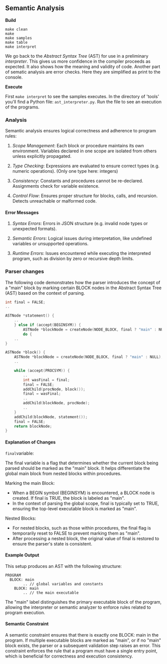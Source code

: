 
## Semantic Analysis

__Build__

```shell
make clean
make
make samples
make table
make interpret
```

We go back to the *Abstract Syntax Tree* (AST) for use in a preliminary *interpreter*. This gives us
more confidence in the compiler proceeds as expected. It also shows how the meaning and validity of
code. Another part of sematic analysis are error checks. Here they are simplified as print to the console.

__Execute__

First `make interpret` to see the samples executes. In the directory of 'tools' you'll find a Python
file: `ast_interpreter.py`. Run the file to see an execution of the programs.


### Analysis

Semantic analysis ensures logical correctness and adherence to program rules:

1. *Scope Management*: Each block or procedure maintains its own environment. Variables declared in one
   scope are isolated from others unless explicitly propagated.

2. *Type Checking*: Expressions are evaluated to ensure correct types (e.g. numeric operations). (Only
   one type here: integers)

3. *Consistency*: Constants and procedures cannot be re-declared. Assignments check for variable existence.

4. *Control Flow*: Ensures proper structure for blocks, calls, and recursion. Detects unreachable or
   malformed code.


#### Error Messages

1. *Syntax Errors*: Errors in JSON structure (e.g. invalid node types or unexpected formats).

2. *Semantic Errors*: Logical issues during interpretation, like undefined variables or unsupported
   operations.

3. *Runtime Errors*: Issues encountered while executing the interpreted program, such as division
   by zero or recursive depth limits.


### Parser changes


The following code demonstrates how the parser introduces the concept of a "main" block by marking
certain BLOCK nodes in the Abstract Syntax Tree (AST) based on the context of parsing.

```c
int final = FALSE;
..

ASTNode *statement() {
    ..
    } else if (accept(BEGINSYM)) {
        ASTNode *blockNode = createNode(NODE_BLOCK, final ? "main" : NULL);
        do {
    ..
}

ASTNode *block() {
    ASTNode *blockNode = createNode(NODE_BLOCK, final ? "main" : NULL);
    ..

    while (accept(PROCSYM)) {
        ..
        int wasFinal = final;
        final = FALSE;
        addChild(procNode, block());
        final = wasFinal;
        ..
        addChild(blockNode, procNode);
        ..
    }
    addChild(blockNode, statement());
    final = FALSE;
    return blockNode;
}
```

#### Explanation of Changes

`final`variable:

The final variable is a flag that determines whether the current block being parsed should be
marked as the "main" block. It helps differentiate the global main block from nested blocks
within procedures.

Marking the main Block:
- When a BEGIN symbol (BEGINSYM) is encountered, a BLOCK node is created. If final is TRUE,
  the block is labeled as "main".
- In the context of parsing the global scope, final is typically set to TRUE, ensuring the
  top-level executable block is marked as "main".

Nested Blocks:
- For nested blocks, such as those within procedures, the final flag is temporarily reset
  to FALSE to prevent marking them as "main".
- After processing a nested block, the original value of final is restored to ensure the
  parser's state is consistent.


#### Example Output

This setup produces an AST with the following structure:

```
PROGRAM
  BLOCK: main
        .. // global variables and constants
    BLOCK: main
        .. // the main executable
```

The "main" label distinguishes the primary executable block of the program, allowing the
interpreter or semantic analyzer to enforce rules related to program execution.

#### Semantic Constraint

A semantic constraint ensures that there is exactly one BLOCK: main in the program. If
multiple executable blocks are marked as "main", or if no "main" block exists, the parser
or a subsequent validation step raises an error. This constraint enforces the rule that
a program must have a single entry point, which is beneficial for correctness and execution
consistency.
